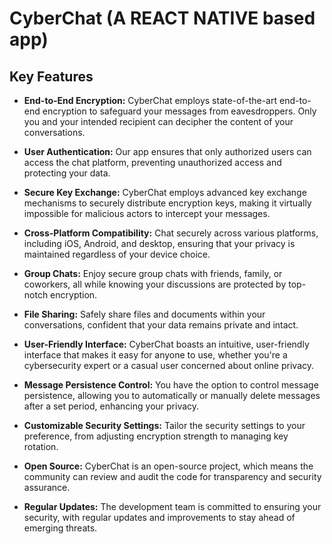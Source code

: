 # CyberChat (A REACT NATIVE based app)


## Key Features

- **End-to-End Encryption:** CyberChat employs state-of-the-art end-to-end encryption to safeguard your messages from eavesdroppers. Only you and your intended recipient can decipher the content of your conversations.

- **User Authentication:** Our app ensures that only authorized users can access the chat platform, preventing unauthorized access and protecting your data.

- **Secure Key Exchange:** CyberChat employs advanced key exchange mechanisms to securely distribute encryption keys, making it virtually impossible for malicious actors to intercept your messages.

- **Cross-Platform Compatibility:** Chat securely across various platforms, including iOS, Android, and desktop, ensuring that your privacy is maintained regardless of your device choice.

- **Group Chats:** Enjoy secure group chats with friends, family, or coworkers, all while knowing your discussions are protected by top-notch encryption.

- **File Sharing:** Safely share files and documents within your conversations, confident that your data remains private and intact.

- **User-Friendly Interface:** CyberChat boasts an intuitive, user-friendly interface that makes it easy for anyone to use, whether you're a cybersecurity expert or a casual user concerned about online privacy.

- **Message Persistence Control:** You have the option to control message persistence, allowing you to automatically or manually delete messages after a set period, enhancing your privacy.

- **Customizable Security Settings:** Tailor the security settings to your preference, from adjusting encryption strength to managing key rotation.

- **Open Source:** CyberChat is an open-source project, which means the community can review and audit the code for transparency and security assurance.

- **Regular Updates:** The development team is committed to ensuring your security, with regular updates and improvements to stay ahead of emerging threats.
